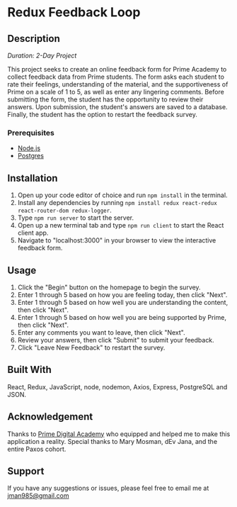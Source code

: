 # Redux Feedback Loop


## Description

_Duration: 2-Day Project_

This project seeks to create an online feedback form for Prime Academy to collect feedback data from Prime students.  The form asks each student to rate their feelings, understanding of the material, and the supportiveness of Prime on a scale of 1 to 5, as well as enter any lingering comments.  Before submitting the form, the student has the opportunity to review their answers.  Upon submission, the student's answers are saved to a database.  Finally, the student has the option to restart the feedback survey.


### Prerequisites

- [Node.js](https://nodejs.org/en/)
- [Postgres](https://www.postgresql.org/download/)

## Installation

1. Open up your code editor of choice and run `npm install` in the terminal.
2. Install any dependencies by running `npm install redux react-redux react-router-dom redux-logger`.
3. Type `npm run server` to start the server.
4. Open up a new terminal tab and type `npm run client` to start the React client app.
5. Navigate to "localhost:3000" in your browser to view the interactive feedback form.


## Usage

1. Click the "Begin" button on the homepage to begin the survey.
2. Enter 1 through 5 based on how you are feeling today, then click "Next".
3. Enter 1 through 5 based on how well you are understanding the content, then click "Next".
4. Enter 1 through 5 based on how well you are being supported by Prime, then click "Next".
5. Enter any comments you want to leave, then click "Next".
6. Review your answers, then click "Submit" to submit your feedback.
7. Click "Leave New Feedback" to restart the survey.


## Built With

React, Redux, JavaScript, node, nodemon, Axios, Express, PostgreSQL and JSON.

## Acknowledgement
Thanks to [Prime Digital Academy](www.primeacademy.io) who equipped and helped me to make this application a reality. Special thanks to Mary Mosman, dEv Jana, and the entire Paxos cohort.

## Support
If you have any suggestions or issues, please feel free to email me at [jman985@gmail.com](www.google.com)